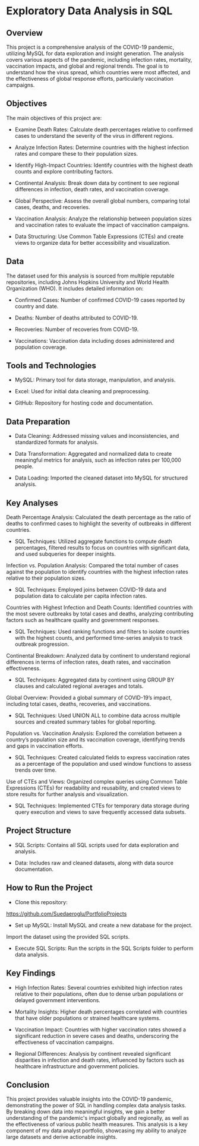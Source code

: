
# Exploratory Data Analysis in SQL

## Overview

This project is a comprehensive analysis of the COVID-19 pandemic, utilizing MySQL for data exploration and insight generation. The analysis covers various aspects of the pandemic, including infection rates, mortality, vaccination impacts, and global and regional trends. The goal is to understand how the virus spread, which countries were most affected, and the effectiveness of global response efforts, particularly vaccination campaigns.

## Objectives

The main objectives of this project are:

- Examine Death Rates: Calculate death percentages relative to confirmed cases to understand the severity of the virus in different regions.

- Analyze Infection Rates: Determine countries with the highest infection rates and compare these to their population sizes.

- Identify High-Impact Countries: Identify countries with the highest death counts and explore contributing factors.

- Continental Analysis: Break down data by continent to see regional differences in infection, death rates, and vaccination coverage.

- Global Perspective: Assess the overall global numbers, comparing total cases, deaths, and recoveries.

- Vaccination Analysis: Analyze the relationship between population sizes and vaccination rates to evaluate the impact of vaccination campaigns.

- Data Structuring: Use Common Table Expressions (CTEs) and create views to organize data for better accessibility and visualization.

## Data

The dataset used for this analysis is sourced from multiple reputable repositories, including Johns Hopkins University and World Health Organization (WHO). It includes detailed information on:

- Confirmed Cases: Number of confirmed COVID-19 cases reported by country and date.

- Deaths: Number of deaths attributed to COVID-19.

- Recoveries: Number of recoveries from COVID-19.

- Vaccinations: Vaccination data including doses administered and population coverage.

## Tools and Technologies

- MySQL: Primary tool for data storage, manipulation, and analysis.

- Excel: Used for initial data cleaning and preprocessing.

- GitHub: Repository for hosting code and documentation.

## Data Preparation

- Data Cleaning: Addressed missing values and inconsistencies, and standardized formats for analysis.

- Data Transformation: Aggregated and normalized data to create meaningful metrics for analysis, such as infection rates per 100,000 people.

- Data Loading: Imported the cleaned dataset into MySQL for structured analysis.

## Key Analyses

Death Percentage Analysis: Calculated the death percentage as the ratio of deaths to confirmed cases to highlight the severity of outbreaks in different countries.

- SQL Techniques: Utilized aggregate functions to compute death percentages, filtered results to focus on countries with significant data, and used subqueries for deeper insights.

Infection vs. Population Analysis: Compared the total number of cases against the population to identify countries with the highest infection rates relative to their population sizes.

- SQL Techniques: Employed joins between COVID-19 data and population data to calculate per capita infection rates.

Countries with Highest Infection and Death Counts: Identified countries with the most severe outbreaks by total cases and deaths, analyzing contributing factors such as healthcare quality and government responses.

- SQL Techniques: Used ranking functions and filters to isolate countries with the highest counts, and performed time-series analysis to track outbreak progression.

Continental Breakdown: Analyzed data by continent to understand regional differences in terms of infection rates, death rates, and vaccination effectiveness.

- SQL Techniques: Aggregated data by continent using GROUP BY clauses and calculated regional averages and totals.

Global Overview: Provided a global summary of COVID-19’s impact, including total cases, deaths, recoveries, and vaccinations.

- SQL Techniques: Used UNION ALL to combine data across multiple sources and created summary tables for global reporting.

Population vs. Vaccination Analysis: Explored the correlation between a country’s population size and its vaccination coverage, identifying trends and gaps in vaccination efforts.

- SQL Techniques: Created calculated fields to express vaccination rates as a percentage of the population and used window functions to assess trends over time.

Use of CTEs and Views: Organized complex queries using Common Table Expressions (CTEs) for readability and reusability, and created views to store results for further analysis and visualization.

- SQL Techniques: Implemented CTEs for temporary data storage during query execution and views to save frequently accessed data subsets.

## Project Structure

- SQL Scripts: Contains all SQL scripts used for data exploration and analysis.

- Data: Includes raw and cleaned datasets, along with data source documentation.

## How to Run the Project

- Clone this repository:
  
https://github.com/Suedaeroglu/PortfolioProjects

- Set up MySQL:
Install MySQL and create a new database for the project.

Import the dataset using the provided SQL scripts.

- Execute SQL Scripts:
Run the scripts in the SQL Scripts folder to perform data analysis.


## Key Findings

- High Infection Rates: Several countries exhibited high infection rates relative to their populations, often due to dense urban populations or delayed government interventions.

- Mortality Insights: Higher death percentages correlated with countries that have older populations or strained healthcare systems.

- Vaccination Impact: Countries with higher vaccination rates showed a significant reduction in severe cases and deaths, underscoring the effectiveness of vaccination campaigns.

- Regional Differences: Analysis by continent revealed significant disparities in infection and death rates, influenced by factors such as healthcare infrastructure and government policies.

## Conclusion

This project provides valuable insights into the COVID-19 pandemic, demonstrating the power of SQL in handling complex data analysis tasks. By breaking down data into meaningful insights, we gain a better understanding of the pandemic's impact globally and regionally, as well as the effectiveness of various public health measures. This analysis is a key component of my data analyst portfolio, showcasing my ability to analyze large datasets and derive actionable insights.

